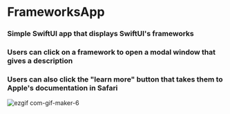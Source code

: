# FrameworksApp
### Simple SwiftUI app that displays SwiftUI's frameworks
### Users can click on a framework to open a modal window that gives a description
### Users can also click the "learn more" button that takes them to Apple's documentation in Safari
![ezgif com-gif-maker-6](https://user-images.githubusercontent.com/104106003/190865458-0ba7ccdb-5c1c-4903-9225-2f2fdc6e4ce0.gif)
